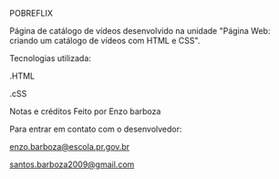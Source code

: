 POBREFLIX

Página de catálogo de vídeos desenvolvido na unidade "Página Web: criando um catálogo de vídeos com HTML e CSS".


Tecnologias utilizada:

.HTML

.cSS



Notas e créditos
Feito por Enzo barboza

Para entrar em contato com o desenvolvedor:

enzo.barboza@escola.pr.gov.br

santos.barboza2009@gmail.com

